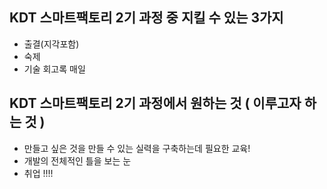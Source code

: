 ## KDT 스마트팩토리 2기 과정 중 지킬 수 있는 3가지
- 출결(지각포함)
- 숙제
- 기술 회고록 매일

## KDT 스마트팩토리 2기 과정에서 원하는 것 ( 이루고자 하는 것 )
- 만들고 싶은 것을 만들 수 있는 실력을 구축하는데 필요한 교육!
- 개발의 전체적인 틀을 보는 눈
- 취업 !!!!
